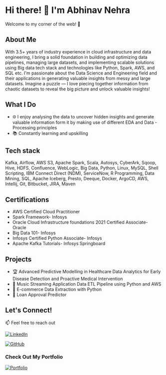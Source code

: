 # Hi there! 👋 I'm Abhinav Nehra

Welcome to my corner of the web! 🚀

## About Me
With 3.5+ years of industry experience in cloud infrastructure and data engineering, I bring a solid foundation in building and optimizing data pipelines, managing large datasets, and implementing scalable solutions using Big data tech stack and technologies like Python, Spark, AWS, and SQL etc. I'm passionate about the Data Science and Engineering field and their applications in generating valuable insights from messy and large datasets. Imagine a puzzle — I love piecing together information from chaotic datasets to reveal the big picture and unlock valuable insights!

## What I Do
- 🌐 I enjoy analysing the data to uncover hidden insights and generate valuable information form it by making use of different EDA and Data - Processing principles
- 📚 Constantly learning and upskilling

## Tech stack
Kafka, Airflow, AWS S3, Apache Spark, Scala, Autosys, CyberArk, Sqoop, Hive, HDFS, Confluence, WebLogic, Big Data, Python, Linux, MySQL, Shell Scripting, IBM Connect Direct (NDM), ServiceNow, R Programming, Data Mining, SQL, Apache Iceberg, Presto, Deeque, Docker, ArgoCD, AWS, Intellij, Git, Bitbucket, JIRA, Maven

## Certifications
- AWS Certified Cloud Practitioner
- Spark Framework- Infosys
- Oracle Cloud Infrastructure foundations 2021 Certified Associate- Oracle
- Big Data 101- Infosys
- Infosys Certified Python Associate- Infosys
- Apache Kafka Tutorials- Infosys Springboard

## Projects
- 🏆 Advanced Predictive Modelling in Healthcare Data Analytics for Early Disease Detection and Proactive Medical Intervention 
- 🌟 Music Streaming Application Data ETL Pipeline using Python and AWS
- 🎨 E-commerce Data Extraction with Python
- 🎇 Loan Approval Predictor

## Let's Connect!
📫 Feel free to reach out

[![LinkedIn](https://img.shields.io/badge/LinkedIn-blue?style=for-the-badge&logo=linkedin)](https://www.linkedin.com/in/abhinav51/)
  
[![GitHub](https://img.shields.io/badge/GitHub-black?style=for-the-badge&logo=github)](https://github.com/anehra-15/)


### Check Out My Portfolio
[![Portfolio](https://img.shields.io/badge/My-Website-green?style=for-the-badge)](https://anehra-15.github.io/abhinavNehra.github.io/)

